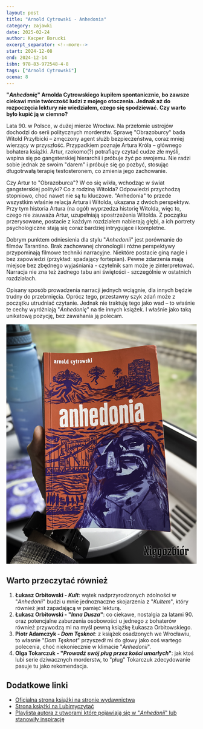 ```yaml
---
layout: post
title: "Arnold Cytrowski - Anhedonia"
category: zajawki
date: 2025-02-24
author: Kacper Borucki
excerpt_separator: <!--more-->
start: 2024-12-08
end: 2024-12-14
isbn: 978-83-972548-4-8
tags: ["Arnold Cytrowski"]
ocena: 8
---
```


**"*Anhedonię*" Arnolda Cytrowskiego kupiłem spontanicznie, bo zawsze ciekawi mnie twórczość ludzi z mojego otoczenia. Jednak aż do rozpoczęcia lektury nie wiedziałem, czego się spodziewać. Czy warto było kupić ją w ciemno?**

<!--more-->

Lata 90. w Polsce, w dużej mierze Wrocław. Na przełomie ustrojów dochodzi do serii politycznych morderstw. Sprawę "Obrazoburcy" bada Witold Przyłbicki – zmęczony agent służb bezpieczeństwa, coraz mniej wierzący w przyszłość. Przypadkiem poznaje Artura Króla – głównego bohatera książki. Artur, rzekomo(?) potrafiący czytać cudze złe myśli, wspina się po gangsterskiej hierarchii i próbuje żyć po swojemu. Nie radzi sobie jednak ze swoim "darem" i próbuje się go pozbyć, stosując długotrwałą terapię testosteronem, co zmienia jego zachowanie.

Czy Artur to "Obrazoburca"? W co się wikła, wchodząc w świat gangsterskiej polityki? Co z rodziną Witolda? Odpowiedzi przychodzą stopniowo, choć nawet nie są tu kluczowe. "Anhedonia" to przede wszystkim właśnie relacja Artura i Witolda, ukazana z dwóch perspektyw. Przy tym historia Artura (na ogół) wyprzedza historię Witolda, więc to, czego nie zauważa Artur, uzupełniają spostrzeżenia Witolda. Z początku przerysowane, postacie z każdym rozdziałem nabierają głębi, a ich portrety psychologiczne stają się coraz bardziej intrygujące i kompletne.

Dobrym punktem odniesienia dla stylu "*Anhedonii*" jest porównanie do filmów Tarantino. Brak zachowanej chronologii i różne perspektywy przypominają filmowe techniki narracyjne. Niektóre postacie giną nagle i bez zapowiedzi (przykład: spadający fortepian). Pewne zdarzenia mają miejsce bez zbędnego wyjaśniania - czytelnik sam może je zinterpretować. Narracja nie zna też żadnego tabu ani świętości - szczególnie w ostatnich rozdziałach.

Opisany sposób prowadzenia narracji jednych wciągnie, dla innych będzie trudny do przebrnięcia. Oprócz tego, przestawny szyk zdań może z początku utrudniać czytanie. Jednak nie traktuję tego jako wad – to właśnie te cechy wyróżniają "*Anhedonię*" na tle innych książek. I właśnie jako taką unikatową pozycję, bez zawahania ją polecam.

![Okładka książki "*Anhedonia*"](/assets/xiazki/arnold_cytrowski_anhedonia.jpg)

## Warto przeczytać również

1. **Łukasz Orbitowski - *Kult***: wątek nadprzyrodzonych zdolności w "*Anhedonii*" budzi u mnie jednoznaczne skojarzenia z "*Kultem*", który również jest zapadającą w pamięć lekturą.
2. **Łukasz Orbitowski - "*Inna Dusza*"**: co ciekawe, nostalgia za latami 90. oraz potencjalne zaburzenia osobowości u jednego z bohaterów również przywodzą mi na myśl pewną książkę Łukasza Orbitowskiego.
3. **Piotr Adamczyk - *Dom Tęsknot***: z książek osadzonych we Wrocławiu, to własnie "*Dom Tęsknot*" przyszedł mi do głowy jako coś wartego polecenia, choć niekoniecznie w klimacie "*Anhedonii*".
4. **Olga Tokarczuk - "*Prowadź swój pług przez kości umarłych*"**: jak ktoś lubi serie dziwacznych morderstw, to "pług" Tokarczuk zdecydowanie pasuje tu jako rekomendacja.

## Dodatkowe linki

- [Oficjalna strona książki na stronie wydawnictwa](https://linguamortis.pl/2024/10/31/anhedonia/)
- [Strona książki na Lubimyczytać](https://lubimyczytac.pl/ksiazka/5166190/anhedonia)
- [Playlista autora z utworami które pojawiają się w "*Anhedonii*" lub stanowiły inspirację](https://open.spotify.com/playlist/0wFATDbMN75PBmMdFOF0GK?si=4e7cbbf51137405d)
